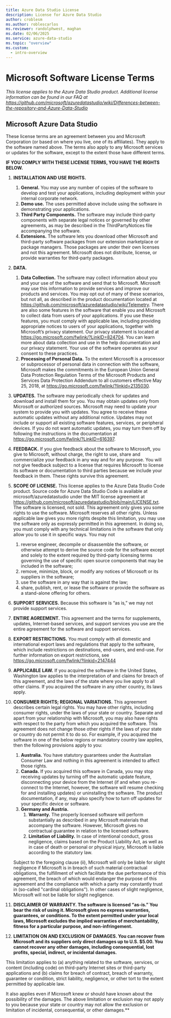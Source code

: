 ```yaml
---
title: Azure Data Studio License
description: License for Azure Data Studio
author: croblesm
ms.author: roblescarlos
ms.reviewer: randolphwest, maghan
ms.date: 02/06/2025
ms.service: azure-data-studio
ms.topic: "overview"
ms.custom:
  - intro-overview
---
```


# Microsoft Software License Terms

*This license applies to the Azure Data Studio product. Additional license information can be found in our FAQ at <https://github.com/microsoft/azuredatastudio/wiki/Differences-between-the-repository-and-Azure-Data-Studio>*

## Microsoft Azure Data Studio

These license terms are an agreement between you and Microsoft Corporation (or based on where you live, one of its affiliates). They apply to the software named above. The terms also apply to any Microsoft services or updates for the software, except to the extent those have different terms.

**IF YOU COMPLY WITH THESE LICENSE TERMS, YOU HAVE THE RIGHTS BELOW.**

1. **INSTALLATION AND USE RIGHTS.**
    1. **General.** You may use any number of copies of the software to develop and test your applications, including deployment within your internal corporate network.
    1. **Demo use.** The uses permitted above include using the software in demonstrating your applications.
    1. **Third Party Components.** The software may include third-party components with separate legal notices or governed by other agreements, as may be described in the ThirdPartyNotices file accompanying the software.
    1. **Extensions.** The software lets you download other Microsoft and third-party software packages from our extension marketplace or package managers. Those packages are under their own licenses and not this agreement. Microsoft does not distribute, license, or provide warranties for third-party packages.

1. **DATA.**
    1. **Data Collection.** The software may collect information about you and your use of the software and send that to Microsoft. Microsoft may use this information to provide services and improve our products and services. You may opt out of many of these scenarios, but not all, as described in the product documentation located at <https://github.com/microsoft/azuredatastudio/wiki/Telemetry>. There are also some features in the software that enable you and Microsoft to collect data from users of your applications. If you use these features, you must comply with applicable law, including providing appropriate notices to users of your applications, together with Microsoft’s privacy statement. Our privacy statement is located at <https://go.microsoft.com/fwlink/?LinkID=824704>. You can learn more about data collection and use in the help documentation and our privacy statement. Your use of the software operates as your consent to these practices.
    1. **Processing of Personal Data.** To the extent Microsoft is a processor or subprocessor of personal data in connection with the software, Microsoft makes the commitments in the European Union General Data Protection Regulation Terms of the Microsoft Products and Services Data Protection Addendum to all customers effective May 25, 2018, at <https://go.microsoft.com/fwlink/?linkid=2135030>.

1. **UPDATES.** The software may periodically check for updates and download and install them for you. You may obtain updates only from Microsoft or authorized sources. Microsoft may need to update your system to provide you with updates. You agree to receive these automatic updates without any additional notice. Updates may not include or support all existing software features, services, or peripheral devices. If you do not want automatic updates, you may turn them off by following the instructions in the documentation at <https://go.microsoft.com/fwlink/?LinkID=616397>.

1. **FEEDBACK.** If you give feedback about the software to Microsoft, you give to Microsoft, without charge, the right to use, share and commercialize your feedback in any way and for any purpose. You will not give feedback subject to a license that requires Microsoft to license its software or documentation to third parties because we include your feedback in them. These rights survive this agreement.

1. **SCOPE OF LICENSE.** This license applies to the Azure Data Studio Code product. Source code for Azure Data Studio Code is available at microsoft/azuredatastudio under the MIT license agreement at <https://github.com/microsoft/azuredatastudio/blob/main/LICENSE.txt>. The software is licensed, not sold. This agreement only gives you some rights to use the software. Microsoft reserves all other rights. Unless applicable law gives you more rights despite this limitation, you may use the software only as expressly permitted in this agreement. In doing so, you must comply with any technical limitations in the software that only allow you to use it in specific ways. You may not
    1. reverse engineer, decompile or disassemble the software, or otherwise attempt to derive the source code for the software except and solely to the extent required by third-party licensing terms governing the use of specific open source components that may be included in the software;
    1. remove, minimize, block, or modify any notices of Microsoft or its suppliers in the software;
    1. use the software in any way that is against the law;
    1. share, publish, rent, or lease the software or provide the software as a stand-alone offering for others.

1. **SUPPORT SERVICES.** Because this software is “as is,” we may not provide support services.

1. **ENTIRE AGREEMENT.** This agreement and the terms for supplements, updates, Internet-based services, and support services you use are the entire agreement for the software and support services.

1. **EXPORT RESTRICTIONS.** You must comply with all domestic and international export laws and regulations that apply to the software, which include restrictions on destinations, end-users, and end-use. For further information on export restrictions, see <https://go.microsoft.com/fwlink/?linkid=2147444>

1. **APPLICABLE LAW.** If you acquired the software in the United States, Washington law applies to the interpretation of and claims for breach of this agreement, and the laws of the state where you live apply to all other claims. If you acquired the software in any other country, its laws apply.

1. **CONSUMER RIGHTS; REGIONAL VARIATIONS.** This agreement describes certain legal rights. You may have other rights, including consumer rights, under the laws of your state or country. Separate and apart from your relationship with Microsoft, you may also have rights with respect to the party from which you acquired the software. This agreement does not change those other rights if the laws of your state or country do not permit it to do so. For example, if you acquired the software in one of the below regions or mandatory country law applies, then the following provisions apply to you:
    1. **Australia.** You have statutory guarantees under the Australian Consumer Law and nothing in this agreement is intended to affect those rights.
    1. **Canada.** If you acquired this software in Canada, you may stop receiving updates by turning off the automatic update feature, disconnecting your device from the Internet (if and when you re-connect to the Internet, however, the software will resume checking for and installing updates) or uninstalling the software. The product documentation, if any, may also specify how to turn off updates for your specific device or software.
    1. **Germany and Austria.**
        1. **Warranty.** The properly licensed software will perform substantially as described in any Microsoft materials that accompany the software. However, Microsoft gives no contractual guarantee in relation to the licensed software.
        1. **Limitation of Liability.** In case of intentional conduct, gross negligence, claims based on the Product Liability Act, as well as in case of death or personal or physical injury, Microsoft is liable according to the statutory law.

   Subject to the foregoing clause (ii), Microsoft will only be liable for slight negligence if Microsoft is in breach of such material contractual obligations, the fulfillment of which facilitate the due performance of this agreement, the breach of which would endanger the purpose of this agreement and the compliance with which a party may constantly trust in (so-called "cardinal obligations"). In other cases of slight negligence, Microsoft will not be liable for slight negligence.

1. **DISCLAIMER OF WARRANTY. The software is licensed “as-is.” You bear the risk of using it. Microsoft gives no express warranties, guarantees, or conditions. To the extent permitted under your local laws, Microsoft excludes the implied warranties of merchantability, fitness for a particular purpose, and non-infringement.**

1. **LIMITATION ON AND EXCLUSION OF DAMAGES. You can recover from Microsoft and its suppliers only direct damages up to U.S. $5.00. You cannot recover any other damages, including consequential, lost profits, special, indirect, or incidental damages.**

This limitation applies to (a) anything related to the software, services, or content (including code) on third-party Internet sites or third-party applications and (b) claims for breach of contract, breach of warranty, guarantee or condition, strict liability, negligence, or other tort to the extent permitted by applicable law.

It also applies even if Microsoft knew or should have known about the possibility of the damages. The above limitation or exclusion may not apply to you because your state or country may not allow the exclusion or limitation of incidental, consequential, or other damages.**
